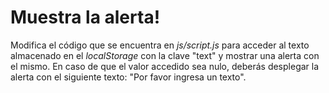 # Muestra la alerta!

Modifica el código que se encuentra en _js/script.js_ para acceder al texto almacenado en el _localStorage_ con la clave "text" y mostrar una alerta con el mismo. En caso de que el valor accedido sea nulo, deberás desplegar la alerta con el siguiente texto: "Por favor ingresa un texto".
